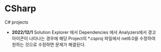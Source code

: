 # CSharp
C# projects

- **2022/12/1** Solution Explorer 에서 Dependencies 에서 Analyzers에서 경고아이콘이 나타나는 경우에 
해당 Project의 *.csproj 파일에서 <TargetFramework>net6.0</TargetFramework>을 수정하여 원하는 것으로 
수정하면 문제가 해결된다. 
